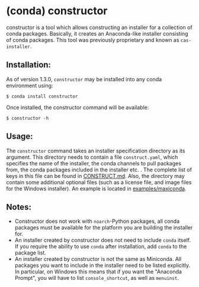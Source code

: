 (conda) constructor
===================

constructor is a tool which allows constructing an installer for
a collection of conda packages.  Basically, it creates an Anaconda-like
installer consisting of conda packages.   This tool was previously
proprietary and known as `cas-installer`.


Installation:
-------------

As of version 1.3.0, `constructor` may be installed into any conda
environment using:

    $ conda install constructor

Once installed, the constructor command will be available:

    $ constructor -h


Usage:
------

The `constructor` command takes an installer specification directory as its
argument.  This directory needs to contain a file `construct.yaml`,
which specifies the name of the installer, the conda channels to
pull packages from, the conda packages included in the installer etc. .
The complete list of keys in this file can be
found in <a href="./CONSTRUCT.md">CONSTRUCT.md</a>.
Also, the directory may contain some additional optional files (such as a
license file, and image files for the Windows installer).
An example is located
in <a href="./examples/maxiconda">examples/maxiconda</a>.


Notes:
------

  * Constructor does not work with `noarch`-Python packages, all conda
    packages must be available for the platform you are building the
    installer for.
  * An installer created by constructor does not need to include `conda`
    itself.  If you require the ability to use `conda` after installation,
    add `conda` to the package list.
  * An installer created by constructor is not the same as Miniconda.  All
    packages you want to include in the installer need to be listed
    explicitly.
    In particular, on Windows this means that if you want the "Anaconda
    Prompt", you will have to list `console_shortcut`, as well as `menuinst`.
